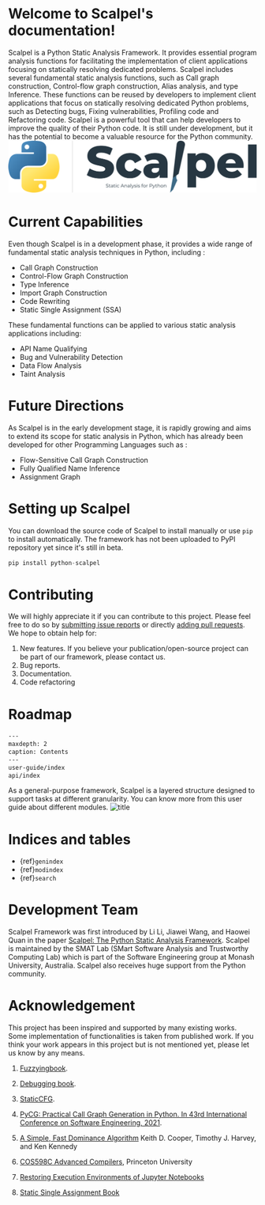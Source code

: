 
# Welcome to Scalpel's documentation!

Scalpel is a Python Static Analysis Framework. It provides essential program analysis functions for facilitating the implementation of client applications focusing on statically resolving dedicated problems. Scalpel includes several fundamental static analysis functions, such as Call graph construction, Control-flow graph construction, Alias analysis, and type Inference.
These functions can be reused by developers to implement client applications that focus on statically resolving dedicated Python problems, such as Detecting bugs, Fixing vulnerabilities, Profiling code and Refactoring code.
Scalpel is a powerful tool that can help developers to improve the quality of their Python code. It is still under development, but it has the potential to become a valuable resource for the Python community. 
<img src="https://github.com/SMAT-Lab/Scalpel/blob/main/docs/source/_static/resources/Scalpel.svg" width="550">

# Current Capabilities
Even though Scalpel is in a development phase, it provides a wide range of fundamental static analysis techniques in Python, including : 
- Call Graph Construction
- Control-Flow Graph Construction
- Type Inference
- Import Graph Construction
- Code Rewriting
- Static Single Assignment (SSA)

These fundamental functions can be applied to various static analysis applications including:
- API Name Qualifying
- Bug and Vulnerability Detection
- Data Flow Analysis
- Taint Analysis


# Future Directions
As Scalpel is in the early development stage, it is rapidly growing and aims to extend its scope for static analysis in Python, which has already been developed for other Programming Languages such as :
- Flow-Sensitive Call Graph Construction
- Fully Qualified Name Inference
- Assignment Graph


# Setting up Scalpel

You can download the source code of Scalpel to install manually or use `pip` to install automatically.
The framework has not been uploaded to PyPI repository yet since it's still in beta.

```python
pip install python-scalpel
```


# Contributing
We will highly appreciate it if you can contribute to this project. Please feel free to do so by [submitting issue reports](https://github.com/SMAT-Lab/Scalpel/issues) or directly [adding pull requests](https://github.com/SMAT-Lab/Scalpel/pulls). We hope to obtain help for:
1. New features. If you believe your publication/open-source project can be part of our framework, please contact us.
2. Bug reports.
3. Documentation.
4. Code refactoring

# Roadmap

```{toctree}
---
maxdepth: 2
caption: Contents
---
user-guide/index
api/index
```

As a general-purpose framework, Scalpel is a layered structure designed to support tasks at different granularity. You can know more from this user guide about different modules.
![title](https://lucid.app/publicSegments/view/079f413f-8fd5-4c4f-9ad2-1a3cad30583d/image.png)


# Indices and tables

* {ref}`genindex`
* {ref}`modindex`
* {ref}`search`


# Development Team
Scalpel Framework was first introduced by Li Li,  Jiawei Wang, and  Haowei Quan in the paper [Scalpel: The Python Static Analysis Framework](https://arxiv.org/abs/2202.11840). Scalpel is maintained by the SMAT Lab (SMart Software Analysis and Trustworthy Computing Lab) which is part of the Software Engineering group at Monash University, Australia. Scalpel also receives huge support from the Python community.

# Acknowledgement

This project has been inspired and supported by many existing works. Some implementation of functionalities is taken from published work. If you think your work appears in this project but is not mentioned yet, please let us know by any means. 

1. [Fuzzyingbook](https://www.fuzzingbook.org/).

2. [Debugging book](https://www.debuggingbook.org/).

3. [StaticCFG](https://github.com/coetaur0/staticfg).

4. [PyCG: Practical Call Graph Generation in Python. In 43rd International Conference on Software Engineering, 2021](https://vitsalis.com/papers/pycg.pdf). 
5. [A Simple, Fast Dominance Algorithm](https://www.cs.rice.edu/~keith/EMBED/dom.pdf) Keith D. Cooper, Timothy J. Harvey, and Ken Kennedy
6. [COS598C Advanced Compilers](https://www.cs.princeton.edu/courses/archive/spr04/cos598C/lectures/02-ControlFlow.pdf), Princeton University
7. [Restoring Execution Environments of Jupyter Notebooks](https://arxiv.org/ftp/arxiv/papers/2103/2103.02959.pdf)
8. [Static Single Assignment Book](https://compilers.cs.uni-saarland.de/papers/bbhlmz13cc.pdf)


